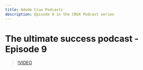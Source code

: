 ```yaml
---
title: Adode Crux Podcasts
description: Episode 9 in the CRUX Podcast series
---
```

# The ultimate success podcast - Episode 9

>[!VIDEO](https://video.tv.adobe.com/v/3429770?quality=12learn=on)
